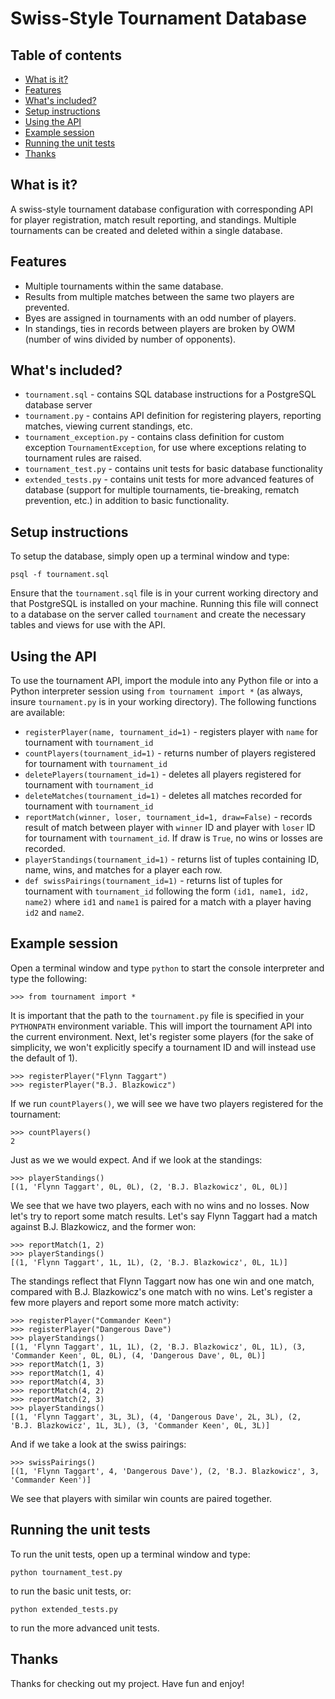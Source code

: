 # Swiss-Style Tournament Database

## Table of contents
- [What is it?](#what-is-it)
- [Features](#features)
- [What's included?](#what-s-included-)
- [Setup instructions](#setup-instructions)
- [Using the API](#using-the-api)
- [Example session](#example-session)
- [Running the unit tests](#running-the-unit-tests)
- [Thanks](#thanks)

## What is it?

A swiss-style tournament database configuration with corresponding API for player registration, match result reporting, and standings. Multiple tournaments can be created and deleted within a single database.

## Features

- Multiple tournaments within the same database.
- Results from multiple matches between the same two players are prevented.
- Byes are assigned in tournaments with an odd number of players.
- In standings, ties in records between players are broken by OWM (number of wins divided by number of opponents).

## What's included?
- `tournament.sql` - contains SQL database instructions for a PostgreSQL database server
- `tournament.py` - contains API definition for registering players, reporting matches, viewing current standings, etc.
- `tournament_exception.py` - contains class definition for custom exception `TournamentException`, for use where exceptions relating to tournament rules are raised.
- `tournament_test.py` - contains unit tests for basic database functionality
- `extended_tests.py` - contains unit tests for more advanced features of database (support for multiple tournaments, tie-breaking, rematch prevention, etc.) in addition to basic functionality.

## Setup instructions

To setup the database, simply open up a terminal window and type:

`psql -f tournament.sql`

Ensure that the `tournament.sql` file is in your current working directory and that PostgreSQL is installed on your machine. Running this file will connect to a database on the server called `tournament` and create the necessary tables and views for use with the API.

## Using the API

To use the tournament API, import the module into any Python file or into a Python interpreter session using `from tournament import *` (as always, insure `tournament.py` is in your working directory). The following functions are available:

- `registerPlayer(name, tournament_id=1)` - registers player with `name` for tournament with `tournament_id`
- `countPlayers(tournament_id=1)` - returns number of players registered for tournament with `tournament_id`
- `deletePlayers(tournament_id=1)` - deletes all players registered for tournament with `tournament_id`
- `deleteMatches(tournament_id=1)` - deletes all matches recorded for tournament with `tournament_id`
- `reportMatch(winner, loser, tournament_id=1, draw=False)` - records result of match between player with `winner` ID and player with `loser` ID for tournament with `tournament_id`. If draw is `True`, no wins or losses are recorded.
- `playerStandings(tournament_id=1)` - returns list of tuples containing ID, name, wins, and matches for a player each row.
- `def swissPairings(tournament_id=1)` - returns list of tuples for tournament with `tournament_id` following the form `(id1, name1, id2, name2)` where `id1` and `name1` is paired for a match with a player having `id2` and `name2`.

## Example session

Open a terminal window and type `python` to start the console interpreter and type the following:

    >>> from tournament import *
    
It is important that the path to the `tournament.py` file is specified in your `PYTHONPATH` environment variable. This will import the tournament API into the current environment. Next, let's register some players (for the sake of simplicity, we won't explicitly specify
a tournament ID and will instead use the default of 1).

    >>> registerPlayer("Flynn Taggart")
    >>> registerPlayer("B.J. Blazkowicz")
    
If we run `countPlayers()`, we will see we have two players registered for the tournament:

    >>> countPlayers()
    2

Just as we we would expect. And if we look at the standings:

    >>> playerStandings()
    [(1, 'Flynn Taggart', 0L, 0L), (2, 'B.J. Blazkowicz', 0L, 0L)]
    
We see that we have two players, each with no wins and no losses. Now let's try to report some match results. Let's say Flynn Taggart had a match against B.J. Blazkowicz, and the former won:

    >>> reportMatch(1, 2)
    >>> playerStandings()
    [(1, 'Flynn Taggart', 1L, 1L), (2, 'B.J. Blazkowicz', 0L, 1L)]
    
The standings reflect that Flynn Taggart now has one win and one match, compared with B.J. Blazkowicz's one match with no wins. Let's register a few more players and report some more match activity:

    >>> registerPlayer("Commander Keen")
    >>> registerPlayer("Dangerous Dave")
    >>> playerStandings()
    [(1, 'Flynn Taggart', 1L, 1L), (2, 'B.J. Blazkowicz', 0L, 1L), (3, 'Commander Keen', 0L, 0L), (4, 'Dangerous Dave', 0L, 0L)]
    >>> reportMatch(1, 3)
    >>> reportMatch(1, 4)
    >>> reportMatch(4, 3)
    >>> reportMatch(4, 2)
    >>> reportMatch(2, 3)
    >>> playerStandings()
    [(1, 'Flynn Taggart', 3L, 3L), (4, 'Dangerous Dave', 2L, 3L), (2, 'B.J. Blazkowicz', 1L, 3L), (3, 'Commander Keen', 0L, 3L)]
    
And if we take a look at the swiss pairings:

    >>> swissPairings()
    [(1, 'Flynn Taggart', 4, 'Dangerous Dave'), (2, 'B.J. Blazkowicz', 3, 'Commander Keen')]
    
We see that players with similar win counts are paired together.

## Running the unit tests

To run the unit tests, open up a terminal window and type:

`python tournament_test.py`

to run the basic unit tests, or:

`python extended_tests.py`

to run the more advanced unit tests.

## Thanks
Thanks for checking out my project. Have fun and enjoy!
